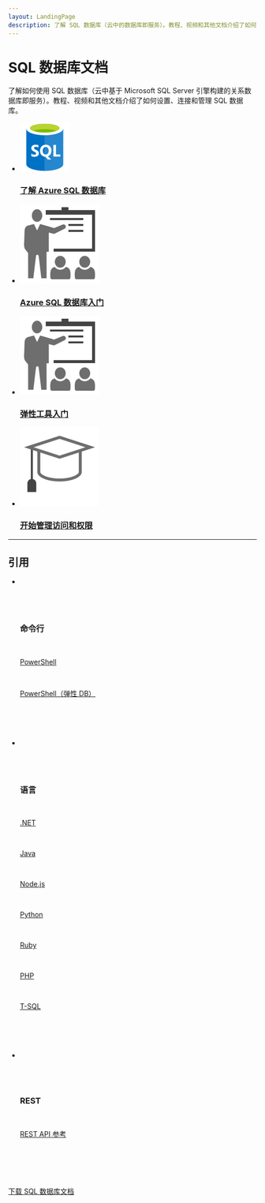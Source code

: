 ```yaml
---
layout: LandingPage
description: 了解 SQL 数据库（云中的数据库即服务）。教程、视频和其他文档介绍了如何设置、连接和管理关系数据库。
---
```


# SQL 数据库文档

了解如何使用 SQL 数据库（云中基于 Microsoft SQL Server 引擎构建的关系数据库即服务）。教程、视频和其他文档介绍了如何设置、连接和管理 SQL 数据库。

<ul class="panelContent cardsFTitle">
     <li>
        <a href="/articles	/sql-database/sql-database-technical-overview">
        <div class="cardSize">
            <div class="cardPadding">
                <div class="card">
                    <div class="cardImageOuter">
                        <div class="cardImage">
                            <img src="media/index/sql-database.svg" alt="" />
                        </div>
                    </div>
                    <div class="cardText">
                        <h3>了解 Azure SQL 数据库</h3>
                    </div>
                </div>
            </div>
        </div>
        </a>
    </li>
    <li>
        <a href="/articles/sql-database/sql-database-get-started">
        <div class="cardSize">
            <div class="cardPadding">
                <div class="card">
                    <div class="cardImageOuter">
                        <div class="cardImage">
                            <img src="media/index/get-started.svg" alt="" />
                        </div>
                    </div>
                    <div class="cardText">
                        <h3>Azure SQL 数据库入门</h3>
                    </div>
                </div>
            </div>
        </div>
        </a>
</li>
    <li>
        <a href="/articles/sql-database/sql-database-elastic-scale-get-started">
        <div class="cardSize">
            <div class="cardPadding">
                <div class="card">
                    <div class="cardImageOuter">
                        <div class="cardImage">
                            <img src="media/index/get-started.svg" alt="" />
                        </div>
                    </div>
                    <div class="cardText">
                        <h3>弹性工具入门</h3>
                    </div>
                </div>
            </div>
        </div>
        </a>
</li>
     <li>
        <a href="/articles/sql-database/sql-database-get-started-security">
        <div class="cardSize">
            <div class="cardPadding">
                <div class="card">
                    <div class="cardImageOuter">
                        <div class="cardImage">
                            <img src="media/index/tutorial.svg" alt="" />
                        </div>
                    </div>
                    <div class="cardText">
                        <h3>开始管理访问和权限</h3>
                    </div>
                </div>
            </div>
        </div>
        </a>
</li>
</ul>

---

<h2>引用</h2>
<ul class="panelContent cardsW">
    <li>
        <div class="cardSize">
            <div class="cardPadding">
                <div class="card">
                    <div class="cardText">
                        <h3>命令行</h3>
                        <p><a href="docs.microsoft.com/powershell/resourcemanager/azurerm.sql/v2.3.0/azurerm.sql">PowerShell</a></p>
                        <p><a href="docs.microsoft.com/powershell/elasticdatabasejobs/v0.8.33/elasticdatabasejobs">PowerShell（弹性 DB）</a></p>
                    </div>
                </div>
            </div>
        </div>
    </li>
    <li>
        <div class="cardSize">
            <div class="cardPadding">
                <div class="card">
                    <div class="cardText">
                        <h3>语言</h3>
                        <p><a href="docs.microsoft.com/dotnet/api/microsoft.azure.management.sql.models">.NET</a></p>
                        <p><a href="docs.microsoft.com/java/api/com.microsoft.azure.management.sql">Java</a></p>
                        <p><a href="https://msdn.microsoft.com/zh-cn/library/mt652093.aspx">Node.js</a></p>
                        <p><a href="https://msdn.microsoft.com/zh-cn/library/mt652092.aspx">Python</a></p>
                        <p><a href="https://msdn.microsoft.com/zh-cn/library/mt691981.aspx">Ruby</a></p>
                        <p><a href="https://msdn.microsoft.com/zh-cn/library/dn865013.aspx">PHP</a></p>
                        <p><a href="https://msdn.microsoft.com/zh-cn/library/opsacndocsdemo/bb510741.aspx">T-SQL</a></p>
                    </div>
                </div>
            </div>
        </div>
    </li>
    <li>
        <div class="cardSize">
            <div class="cardPadding">
                <div class="card">
                    <div class="cardText">
                        <h3>REST</h3>
                        <p><a href="docs.microsoft.com//rest/api/sql/">REST API 参考</a></p>
                    </div>
                </div>
            </div>
        </div>
    </li>
</ul>

<div class="downloadHolder"><a href="https://opbuildstorageprod.blob.core.windows.net/output-pdf-files/zh-cn/Azure.azure-documents/live/sql-database.pdf">
<div class="img"></div>
        <div class="text">
            下载 SQL 数据库文档
	</div>
    </a>

</div>

<!---HONumber=Mooncake_0120_2017-->